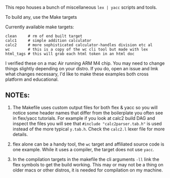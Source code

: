 This repo houses a bunch of miscellaneous
`lex | yacc` scripts and tools.

To build any, use the Make targets

Currently available make targets:

```
clean     # rm of end built target
calc1     # simple addition calculator
calc2     # more sophisticated calculator-handles division etc al
wc        # this is a copy of the wc cli tool but made with lex
html_tags # this will grab each html token in an html doc
```

I verified these on a mac Air running ARM M4 chip. You may
need to change things slightly depending on your distro.
If you do, open an issue and lmk what changes necessary,
I'd like to make these examples both cross platform and
educational.

## NOTEs:

1. The Makefile uses custom output files for both
  flex & yacc so you will notice some header names
  that differ from the boilerplate you often see
  in flex/yacc tutorials. For example if you look
  at calc2 build DAG and inspect the files you will
  see that `#include "calc2parser.tab.h"` is used
  instead of the more typical `y.tab.h`. Check the
  `calc2.l` lexer file for more details.

2. flex alone can be a handy tool, the `wc` target
   and affiliated source code is one example. While
   it uses a compiler, the target does not use `yacc`.

3. In the compilation targets in the makefile
   the cli arguments `-ll` link the flex symbols to
   get the build working. This may or may not be a thing
   on older macs or other distros, it is needed for
   compilation on my machine.


